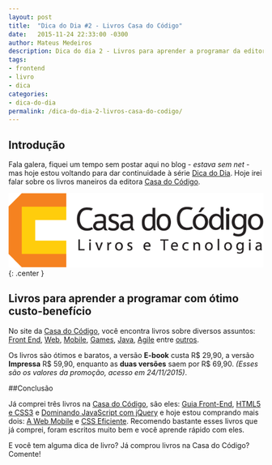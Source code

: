 ```yaml
---
layout: post
title:  "Dica do Dia #2 - Livros Casa do Código"
date:   2015-11-24 22:33:00 -0300
author: Mateus Medeiros
description: Dica do dia 2 - Livros para aprender a programar da editora Casa do Código 
tags: 
- frontend
- livro
- dica
categories:
- dica-do-dia
permalink: /dica-do-dia-2-livros-casa-do-codigo/
---
```


## Introdução
Fala galera, fiquei um tempo sem postar aqui no blog - *estava sem net* - mas hoje estou voltando para dar continuidade à série [Dica do Dia](http://devmateusmedeiros.com.br/dica-do-dia/). Hoje irei falar sobre os livros maneiros da editora [Casa do Código](http://casadocodigo.com.br).

![Casa do Código - Livros e Tecnologia](/assets/img/logo-casa-do-codigo.png){: .center }

## Livros para aprender a programar com ótimo custo-benefício
No site da [Casa do Código](http://casadocodigo.com.br), você encontra livros sobre diversos assuntos: [Front End](http://www.casadocodigo.com.br/collections/livros-de-front-end), [Web](http://www.casadocodigo.com.br/collections/livros-desenvolvimento-web), [Mobile](http://www.casadocodigo.com.br/collections/livros-de-mobile), [Games](http://www.casadocodigo.com.br/collections/livros-de-games), [Java](http://www.casadocodigo.com.br/collections/livros-de-java), [Agile](http://www.casadocodigo.com.br/collections/livros-de-agile) entre [outros](http://www.casadocodigo.com.br/collections/outros).

Os livros são ótimos e baratos, a versão **E-book** custa R$ 29,90, a versão **Impressa** R$ 59,90, enquanto as **duas versões** saem por R$ 69,90. *(Esses são os valores da promoção, acesso em 24/11/2015)*.

##Conclusão

Já comprei três livros na [Casa do Código](http://casadocodigo.com.br), são eles: [Guia Front-End](http://www.casadocodigo.com.br/products/livro-guia-frontend), [HTML5 e CSS3](http://www.casadocodigo.com.br/products/livro-html-css) e [Dominando JavaScript com jQuery](http://www.casadocodigo.com.br/products/livro-javascript-jquery) e hoje estou comprando mais dois: [A Web Mobile](http://www.casadocodigo.com.br/products/livro-web-mobile) e [CSS Eficiente](http://www.casadocodigo.com.br/products/livro-css-eficiente). Recomendo bastante esses livros que já comprei, foram escritos muito bem e você aprende rápido com eles.

E você tem alguma dica de livro? Já comprou livros na Casa do Código? Comente!